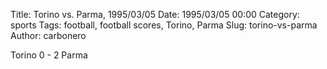 Title: Torino vs. Parma, 1995/03/05
Date: 1995/03/05 00:00
Category: sports
Tags: football, football scores, Torino, Parma
Slug: torino-vs-parma
Author: carbonero


Torino 0 - 2 Parma
